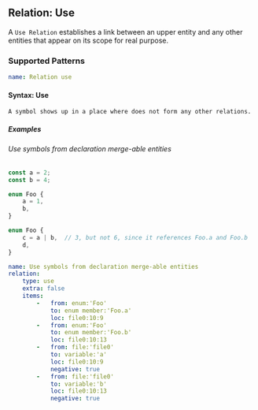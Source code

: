 ## Relation: Use

A `Use Relation` establishes a link between an upper entity and
any other entities that appear on its scope for real purpose.

### Supported Patterns

```yaml
name: Relation use
```

#### Syntax: Use

```text
A symbol shows up in a place where does not form any other relations.
```

##### Examples

###### Use symbols from declaration merge-able entities

```ts
const a = 2;
const b = 4;

enum Foo {
    a = 1,
    b,
}

enum Foo {
    c = a | b,  // 3, but not 6, since it references Foo.a and Foo.b
    d,
}
```

```yaml
name: Use symbols from declaration merge-able entities
relation:
    type: use
    extra: false
    items:
        -   from: enum:'Foo'
            to: enum member:'Foo.a'
            loc: file0:10:9
        -   from: enum:'Foo'
            to: enum member:'Foo.b'
            loc: file0:10:13
        -   from: file:'file0'
            to: variable:'a'
            loc: file0:10:9
            negative: true
        -   from: file:'file0'
            to: variable:'b'
            loc: file0:10:13
            negative: true
```
